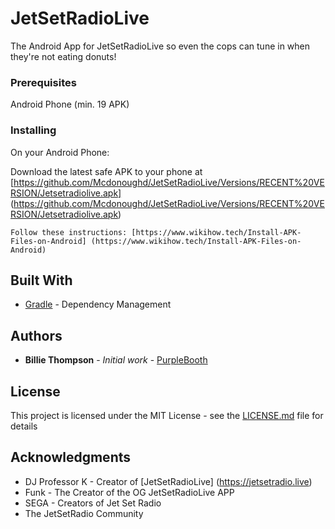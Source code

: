 # JetSetRadioLive
The Android App for JetSetRadioLive so even the cops can tune in when they're not eating donuts!

### Prerequisites

Android Phone (min. 19 APK)

### Installing

On your Android Phone: 

Download the latest safe APK to your phone at [https://github.com/Mcdonoughd/JetSetRadioLive/Versions/RECENT%20VERSION/Jetsetradiolive.apk] (https://github.com/Mcdonoughd/JetSetRadioLive/Versions/RECENT%20VERSION/Jetsetradiolive.apk)

```
Follow these instructions: [https://www.wikihow.tech/Install-APK-Files-on-Android] (https://www.wikihow.tech/Install-APK-Files-on-Android)
```

## Built With

* [Gradle](https://gradle.org/) - Dependency Management

## Authors

* **Billie Thompson** - *Initial work* - [PurpleBooth](https://github.com/PurpleBooth)

## License

This project is licensed under the MIT License - see the [LICENSE.md](LICENSE.md) file for details

## Acknowledgments

* DJ Professor K - Creator of [JetSetRadioLive] (https://jetsetradio.live)
* Funk - The Creator of the OG JetSetRadioLive APP
* SEGA - Creators of Jet Set Radio
* The JetSetRadio Community
